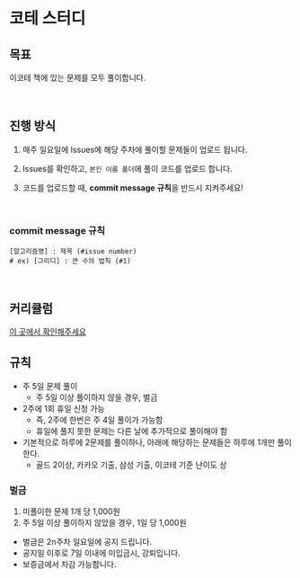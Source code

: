 # 코테 스터디

## 목표
이코테 책에 있는 문제를 모두 풀이합니다.

<br>

## 진행 방식
1. 매주 일요일에 Issues에 해당 주차에 풀이할 문제들이 업로드 됩니다.
  
2. Issues를 확인하고, `본인 이름 폴더`에 풀이 코드를 업로드 합니다.

3. 코드를 업로드할 때, **commit message 규칙**을 반드시 지켜주세요!

<br>

### commit message 규칙
```git
[알고리즘명] : 제목 (#issue number)
# ex) [그리디] : 큰 수의 법칙 (#1)
```

<br>

## 커리큘럼
[이 곳에서 확인해주세요](https://fuschia-club-c72.notion.site/3c2fe5f8e17c423f967029cb7cdc2784?v=df614129b7bc40869c0c10770bb707f9&pvs=4)

## 규칙
- 주 5일 문제 풀이
  - 주 5일 이상 풀이하지 않을 경우, 벌금
- 2주에 1회 휴일 신청 가능
  - 즉, 2주에 한번은 주 4일 풀이가 가능함
  - 휴일에 풀지 못한 문제는 다른 날에 추가적으로 풀이해야 함
- 기본적으로 하루에 2문제를 풀이하나, 아래에 해당하는 문제들은 하루에 1개만 풀이한다.
  - 골드 2이상, 카카오 기출, 삼성 기출, 이코테 기준 난이도 상
 
### 벌금
1. 미풀이한 문제 1개 당 1,000원
2. 주 5일 이상 풀이하지 않았을 경우, 1일 당 1,000원
- 벌금은 2n주차 일요일에 공지 드립니다.
- 공지일 이후로 7일 이내에 미입금시, 강퇴입니다.
- 보증금에서 차감 가능합니다.

